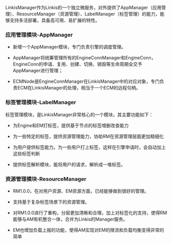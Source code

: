 LinkisManager作为Linkis的一个独立微服务，对外提供了AppManager（应用管理）、ResourceManager（资源管理）、LabelManager（标签管理）的能力，能够支持多活部署，具备高可用、易扩展的特性。

### 应用管理模块-AppManager

-   新增一个AppManager模块，专门负责引擎的调度管理。

-   AppManager将统筹管理所有的EngineConnManager和EngineConn，EngineConn的申请、复用、创建、切换、销毁等生命周期全交予AppManager进行管理；

-   ECMNode是EngineConnManager在LinkisManager中的对应对象，专门负责ECM在LinkisManager的处理，相当于一个ECM的远程句柄。

### 标签管理模块-LabelManager

标签管理模块，是LinkisManager非常核心的一个模块，其主要功能如下：

-   为Engine和EM打标签，提供基于节点的标签增删改查能力

-   为一些特定的标签，提供资源管理能力，协助RM在资源管理层面更加精细化

-   为用户提供标签能力。为一些用户打上标签，这样在引擎申请时，会自动加上这些标签判断

-   提供标签解析模块，能将用户的请求，解析成一堆标签。

### 资源管理模块-ResourceManager

-   RM1.0.0，在对用户资源、EM资源方面，已经能够做到很好的管理。

-   支持基于复杂标签场景下的资源管理。

-   对RM1.0.0进行了重构，分层更加清晰和合理，加上对标签化的支持，使得RM能够与AM有机整合一体，合并为Linkis的Manager服务。

-   EM也增加负载上报的功能，使得AM实现对EM的限流和负载均衡变得非常的简单
